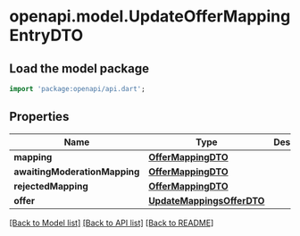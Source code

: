 # openapi.model.UpdateOfferMappingEntryDTO

## Load the model package
```dart
import 'package:openapi/api.dart';
```

## Properties
Name | Type | Description | Notes
------------ | ------------- | ------------- | -------------
**mapping** | [**OfferMappingDTO**](OfferMappingDTO.md) |  | [optional] 
**awaitingModerationMapping** | [**OfferMappingDTO**](OfferMappingDTO.md) |  | [optional] 
**rejectedMapping** | [**OfferMappingDTO**](OfferMappingDTO.md) |  | [optional] 
**offer** | [**UpdateMappingsOfferDTO**](UpdateMappingsOfferDTO.md) |  | [optional] 

[[Back to Model list]](../README.md#documentation-for-models) [[Back to API list]](../README.md#documentation-for-api-endpoints) [[Back to README]](../README.md)


